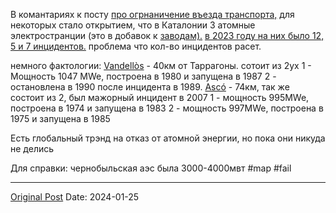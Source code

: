 В комантариях к посту [про огрнаничение въезда транспорта,](1887.md) для некоторых стало открытием, что в Каталонии 3 атомные электространции (это в добавок к [заводам).](1705.md) [в 2023 году на них было 12, 5 и 7 инцидентов.](https://www.diaridetarragona.com/ebre/la-nuclear-de-espana-con-mas-incidentes-esta-en-tarragona-EM18276561) проблема что кол-во инцидентов расет.

 немного фактологии:
[Vandellòs](https://en.wikipedia.org/wiki/Vandell%C3%B2s_Nuclear_Power_Plant) - 40км от Таррагоны. сотоит из 2ух
1 - Мощность 1047 MWe, построена в 1980 и запущена в 1987
2 - остановлена в 1990 после инцидента в 1989.
[Ascó](https://en.wikipedia.org/wiki/Asc%C3%B3_Nuclear_Power_Plant) - 74км, так же состоит из 2, был мажорный инцидент в 2007
1 - мощность 995MWe, построена в 1974 и запущена в 1983
2 - мощность 997MWe, построена в 1975 и запущена в 1985

Есть глобальный трэнд на отказ от атомной энергии, но пока они никуда не делись

Для справки: чернобыльская аэс была 3000-4000мвт
#map #fail

---
[Original Post](https://t.me/lev2tarragona/1891)
Date: 2024-01-25

